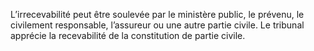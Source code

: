 L’irrecevabilité peut être soulevée par le ministère public, le prévenu, le civilement responsable, l’assureur ou une autre partie civile.
Le tribunal apprécie la recevabilité de la constitution de partie civile.